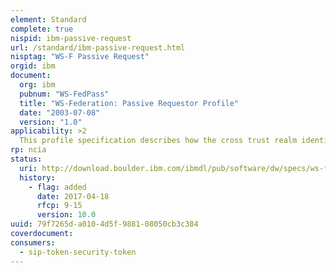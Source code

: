 ```yaml
---
element: Standard
complete: true
nispid: ibm-passive-request
url: /standard/ibm-passive-request.html
nisptag: "WS-F Passive Request"
orgid: ibm
document:
  org: ibm
  pubnum: "WS-FedPass"
  title: "WS-Federation: Passive Requestor Profile"
  date: "2003-07-08"
  version: "1.0"
applicability: >2
  This profile specification describes how the cross trust realm identity, authentication and authorization federation mechanisms defined in WS-Federation can be utilized used by passive requestors such as Web browsers to provide Identity Services. Passive requesters of this profile are limited to the HTTP protocol.
rp: ncia
status:
  uri: http://download.boulder.ibm.com/ibmdl/pub/software/dw/specs/ws-fedpass/ws-fedpass.pdf
  history: 
    - flag: added
      date: 2017-04-18
      rfcp: 9-15
      version: 10.0
uuid: 79f7265d-a010-4d5f-9881-08050cb3c384
coverdocument:
consumers:
  - sip-token-security-token
---
```

